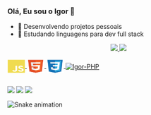 ### Olá, Eu sou o Igor 👋

- 🔭 Desenvolvendo projetos pessoais
- 🌱 Estudando linguagens para dev full stack

<div align="center">
  <a href="https://github.com/igorborges812">
  <img height="180em" src="https://github-readme-stats.vercel.app/api?username=igorborges812&show_icons=true&theme=dracula&include_all_commits=true&count_private=true"/>
  <img height="130em" src="https://github-readme-stats.vercel.app/api/top-langs/?username=igorborges812&layout=compact&langs_count=7&theme=dracula"/>
</div>
 <div style="display: inline_block"><br>
  <img align="center" alt="Igor-Js" height="30" width="40" src="https://raw.githubusercontent.com/devicons/devicon/master/icons/javascript/javascript-plain.svg">
  <img align="center" alt="Igor-HTML" height="30" width="40" src="https://raw.githubusercontent.com/devicons/devicon/master/icons/html5/html5-original.svg">
  <img align="center" alt="Igor-CSS" height="30" width="40" src="https://raw.githubusercontent.com/devicons/devicon/master/icons/css3/css3-original.svg">
  <img align="center" alt="Igor-PHP" height="30" width="40" src="https://cdn.jsdelivr.net/gh/devicons/devicon/icons/php/php-plain.svg" >
</div>
  
  ##
  <div> 
    <a href="https://www.instagram.com/ig0r_b0rges" target="_blank"><img src="https://img.shields.io/badge/-Instagram-%23E4405F?style=for-the-badge&logo=instagram&logoColor=white"     target="_blank"></a>
    <a href = "igorborges812@gmail.com"><img src="https://img.shields.io/badge/-Gmail-%23333?style=for-the-badge&logo=gmail&logoColor=white" target="_blank"></a>
    <a href="https://www.linkedin.com/in/nada ainda" target="_blank"><img src="https://img.shields.io/badge/-LinkedIn-%230077B5?style=for-the-badge&logo=linkedin&logoColor=white"     target="_blank"></a> 
    
 ![Snake animation](https://github.com/igorborges812/igorborges812/blob/output/github-contribution-grid-snake.svg)  
 
  </div>
